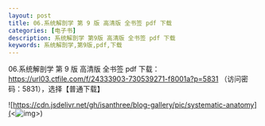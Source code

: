 ```yaml
---
layout: post
title: 06.系统解剖学 第 9 版 高清版 全书签 pdf 下载
categories: [电子书]
description: 系统解剖学 第9版 高清版 全书签 pdf 下载
keywords: 系统解剖学,第9版,pdf,下载
---
```


06.系统解剖学 第 9 版 高清版 全书签 pdf 下载：<https://url03.ctfile.com/f/24333903-730539271-f8001a?p=5831> （访问密码：5831），选择【普通下载】

![https://cdn.jsdelivr.net/gh/isanthree/blog-gallery/pic/systematic-anatomy](<![img](https://pica.zhimg.com/80/v2-d566276bee4609855add32116c2cced7_720w.png)>)

